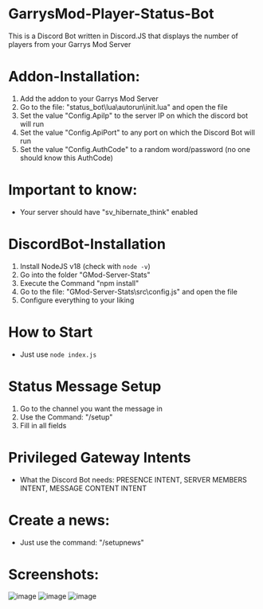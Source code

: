 # GarrysMod-Player-Status-Bot
This is a Discord Bot written in Discord.JS that displays the number of players from your Garrys Mod Server

# Addon-Installation:
1. Add the addon to your Garrys Mod Server
2. Go to the file: "status_bot\lua\autorun\init.lua" and open the file
3. Set the value "Config.ApiIp" to the server IP on which the discord bot will run
4. Set the value "Config.ApiPort" to any port on which the Discord Bot will run
5. Set the value "Config.AuthCode" to a random word/password (no one should know this AuthCode)

# Important to know:
- Your server should have "sv_hibernate_think" enabled

# DiscordBot-Installation
1. Install NodeJS v18 (check with ``node -v``)
2. Go into the folder "GMod-Server-Stats"
3. Execute the Command "npm install"
4. Go to the file: "GMod-Server-Stats\src\config.js" and open the file
5. Configure everything to your liking

# How to Start
- Just use ``node index.js``

# Status Message Setup
1. Go to the channel you want the message in
2. Use the Command: "/setup"
3. Fill in all fields

# Privileged Gateway Intents
- What the Discord Bot needs: PRESENCE INTENT, SERVER MEMBERS INTENT, MESSAGE CONTENT INTENT

# Create a news:
- Just use the command: "/setupnews"

# Screenshots:
![image](https://github.com/zImSkillz/GarrysMod-Player-Status-Bot/assets/83404249/4ff103fd-4745-471b-b2b2-2b293c7fa242)
![image](https://github.com/zImSkillz/GarrysMod-Player-Status-Bot/assets/83404249/d88d48b9-7bb4-4d4e-a9c4-9c00a698f0dd)
![image](https://github.com/zImSkillz/GarrysMod-Player-Status-Bot/assets/83404249/cdcc7bb2-8a6b-433b-bc9e-6f910180b120)
